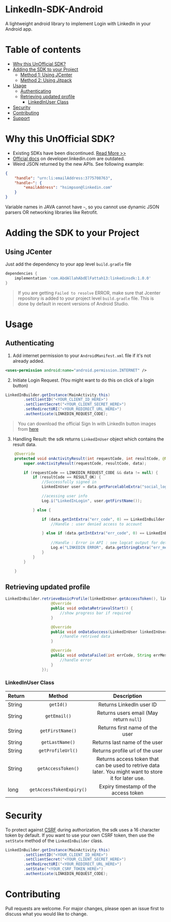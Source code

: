 # LinkedIn-SDK-Android

A lightweight android library to implement Login with LinkedIn in your Android app.


Table of contents
=================
- [Why this UnOfficial SDK?](#why-this-unofficial-sdk-)
- [Adding the SDK to your Project](#adding-the-sdk-to-your-project)
  * [Method 1: Using JCenter](#method-1--using-jcenter)
  * [Method 2: Using Jitpack](#method-2--using-jitpack)
- [Usage](#usage)
  * [Authenticating](#authenticating)
  * [Retrieving updated profile](#retrieving-updated-profile)
    + [LinkedInUser Class](#linkedinuser-class)
- [Security](#security)
- [Contributing](#contributing)
- [Support](#support)


Why this UnOfficial SDK?
========================
* Existing SDKs have been discontinued. [Read More >>](https://engineering.linkedin.com/blog/2018/12/developer-program-updates)
* [Official docs](https://developer.linkedin.com/docs/android-sdk-auth) on developer.linkedin.com are outdated. 
* Weird JSON returned by the new APIs. See following example: 
```json
{
    "handle": "urn:li:emailAddress:3775708763",
    "handle~": {
        "emailAddress": "hsimpson@linkedin.com"
    }
}
```
Variable names in JAVA cannot have `~`, so you cannot use dynamic JSON parsers OR networking libraries like Retrofit.


Adding the SDK to your Project
===============================
Using JCenter
-----------------------
Just add the dependency to your app level `build.gradle` file

```gradle
dependencies {
    implementation 'com.AbdAllahAbdElFattah13:linkedinsdk:1.0.0'
}
```

> If you are getting `Failed to resolve` ERROR, make sure that Jcenter repository is added to your project level `build.gradle` file. This is done by default in recent versions of Android Studio.

Usage
=====

Authenticating
--------------

1. Add internet permission to your `AndroidManifest.xml` file if it's not already added.

```xml
<uses-permission android:name="android.permission.INTERNET" />
```

2. Initiate Login Request. (You might want to do this on click of a login button)
```Java
LinkedInBuilder.getInstance(MainActivity.this)
        .setClientID("<YOUR_CLIENT_ID_HERE>")
        .setClientSecret("<YOUR_CLIENT_SECRET_HERE>")
        .setRedirectURI("<YOUR_REDIRECT_URL_HERE>")
        .authenticate(LINKEDIN_REQUEST_CODE);
```
> You can download the official Sign In with LinkedIn button images from [here](https://content.linkedin.com/content/dam/developer/branding/signin_with_linkedin-buttons.zip)

3. Handling Result: the sdk returns `LinkedInUser` object which contains the result data.

```java
    @Override
    protected void onActivityResult(int requestCode, int resultCode, @Nullable Intent data) {
        super.onActivityResult(requestCode, resultCode, data);

        if (requestCode == LINKEDIN_REQUEST_CODE && data != null) {
            if (resultCode == RESULT_OK) {
                //Successfully signed in
                LinkedInUser user = data.getParcelableExtra("social_login");

                //acessing user info
                Log.i("LinkedInLogin", user.getFirstName());

            } else {

                if (data.getIntExtra("err_code", 0) == LinkedInBuilder.ERROR_USER_DENIED) {
                    //Handle : user denied access to account

                } else if (data.getIntExtra("err_code", 0) == LinkedInBuilder.ERROR_FAILED) {
                    
                    //Handle : Error in API : see logcat output for details
                    Log.e("LINKEDIN ERROR", data.getStringExtra("err_message"));
                }
            }
        }

    }

```

Retrieving updated profile
-------------------------------
```Java
LinkedInBuilder.retrieveBasicProfile(linkedInUser.getAccessToken(), linkedInUser.getAccessTokenExpiry(), new OnBasicProfileListener() {
                    @Override
                    public void onDataRetrievalStart() {
                        //show progress bar if required
                    }

                    @Override
                    public void onDataSuccess(LinkedInUser linkedInUser) {
                        //handle retrived data
                    }

                    @Override
                    public void onDataFailed(int errCode, String errMessage) {
                        //handle error
                    }
                });

```


### LinkedInUser Class
|  Return       |  Method          | Description |
| ------------- |:-------------:|:-------------:|
| String    | `getId()` | Returns LinkedIn user ID |
| String    | `getEmail()`      | Returns users email (May return `null`)  |
| String    | `getFirstName()`      | Returns first name of the user|
| String    | `getLastName()`      | Returns last name of the user|
| String    | `getProfileUrl()`      | Returns profile url of the user|
| String    | `getAccessToken()`      | Returns access token that can be used to retrive data later. You might want to store it for later use.|
| long      | `getAccessTokenExpiry()`      | Expiry timestamp of the access token |



Security
========
To protect against [CSRF](https://en.wikipedia.org/wiki/Cross-site_request_forgery) during authorization, the sdk uses a 16 character token by default. If you want to use your own CSRF token, then use the `setState` method of the `LinkedInBuilder` class.

```Java
LinkedInBuilder.getInstance(MainActivity.this)
        .setClientID("<YOUR_CLIENT_ID_HERE>")
        .setClientSecret("<YOUR_CLIENT_SECRET_HERE>")
        .setRedirectURI("<YOUR_REDIRECT_URL_HERE>")
        .setState("<YOUR_CSRF_TOKEN_HERE>")
        .authenticate(LINKEDIN_REQUEST_CODE);
```

Contributing
============
Pull requests are welcome. For major changes, please open an issue first to discuss what you would like to change.